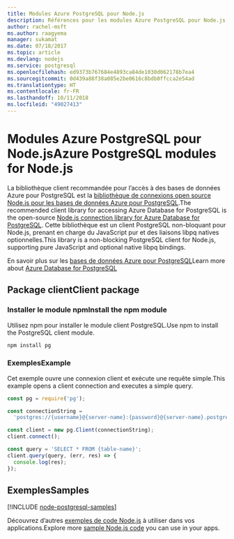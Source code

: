 ```yaml
---
title: Modules Azure PostgreSQL pour Node.js
description: Références pour les modules Azure PostgreSQL pour Node.js
author: rachel-msft
ms.author: raagyema
manager: sukamat
ms.date: 07/18/2017
ms.topic: article
ms.devlang: nodejs
ms.service: postgresql
ms.openlocfilehash: ed9373b767684e4893ca84de1030d062178b7ea4
ms.sourcegitcommit: 0d439a88f38a085e2be0616c8bdb0ffcca2e54ad
ms.translationtype: HT
ms.contentlocale: fr-FR
ms.lasthandoff: 10/11/2018
ms.locfileid: "49027413"
---
```

# <a name="azure-postgresql-modules-for-nodejs"></a><span data-ttu-id="4572e-103">Modules Azure PostgreSQL pour Node.js</span><span class="sxs-lookup"><span data-stu-id="4572e-103">Azure PostgreSQL modules for Node.js</span></span>

<span data-ttu-id="4572e-104">La bibliothèque client recommandée pour l’accès à des bases de données Azure pour PostgreSQL est la [bibliothèque de connexions open source Node.js pour les bases de données Azure pour PostgreSQL](https://www.npmjs.com/package/pg).</span><span class="sxs-lookup"><span data-stu-id="4572e-104">The recommended client library for accessing Azure Database for PostgreSQL is the open-source [Node.js connection library for Azure Database for PostgreSQL](https://www.npmjs.com/package/pg).</span></span> <span data-ttu-id="4572e-105">Cette bibliothèque est un client PostgreSQL non-bloquant pour Node.js, prenant en charge du JavaScript pur et des liaisons libpq natives optionnelles.</span><span class="sxs-lookup"><span data-stu-id="4572e-105">This library is a non-blocking PostgreSQL client for Node.js, supporting pure JavaScript and optional native libpq bindings.</span></span>

<span data-ttu-id="4572e-106">En savoir plus sur les [bases de données Azure pour PostgreSQL](https://docs.microsoft.com/azure/postgresql/)</span><span class="sxs-lookup"><span data-stu-id="4572e-106">Learn more about [Azure Database for PostgreSQL](https://docs.microsoft.com/azure/postgresql/)</span></span>

## <a name="client-package"></a><span data-ttu-id="4572e-107">Package client</span><span class="sxs-lookup"><span data-stu-id="4572e-107">Client package</span></span>

### <a name="install-the-npm-module"></a><span data-ttu-id="4572e-108">Installer le module npm</span><span class="sxs-lookup"><span data-stu-id="4572e-108">Install the npm module</span></span>

<span data-ttu-id="4572e-109">Utilisez npm pour installer le module client PostgreSQL.</span><span class="sxs-lookup"><span data-stu-id="4572e-109">Use npm to install the PostgreSQL client module.</span></span>

```bash
npm install pg
```   

### <a name="example"></a><span data-ttu-id="4572e-110">Exemples</span><span class="sxs-lookup"><span data-stu-id="4572e-110">Example</span></span>

<span data-ttu-id="4572e-111">Cet exemple ouvre une connexion client et exécute une requête simple.</span><span class="sxs-lookup"><span data-stu-id="4572e-111">This example opens a client connection and executes a simple query.</span></span>

```javascript
const pg = require('pg');

const connectionString =
  'postgres://{username}@{server-name}:{password}@{server-name}.postgres.database.azure.com:5432/{database-name}?ssl=true';

const client = new pg.Client(connectionString);
client.connect();

const query = 'SELECT * FROM {table-name}';
client.query(query, (err, res) => {
  console.log(res);
});
```

## <a name="samples"></a><span data-ttu-id="4572e-112">Exemples</span><span class="sxs-lookup"><span data-stu-id="4572e-112">Samples</span></span>

[!INCLUDE [node-postgresql-samples](../docs-ref-conceptual/includes/postgresql-samples.md)]

<span data-ttu-id="4572e-113">Découvrez d’autres [exemples de code Node.js](https://azure.microsoft.com/resources/samples/?platform=nodejs) à utiliser dans vos applications.</span><span class="sxs-lookup"><span data-stu-id="4572e-113">Explore more [sample Node.js code](https://azure.microsoft.com/resources/samples/?platform=nodejs) you can use in your apps.</span></span>
